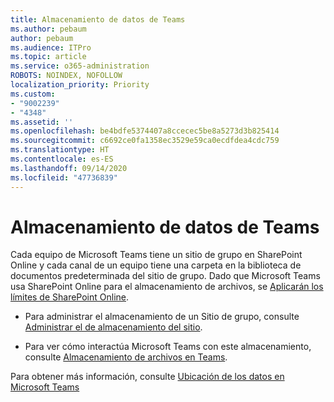 ```yaml
---
title: Almacenamiento de datos de Teams
ms.author: pebaum
author: pebaum
ms.audience: ITPro
ms.topic: article
ms.service: o365-administration
ROBOTS: NOINDEX, NOFOLLOW
localization_priority: Priority
ms.custom:
- "9002239"
- "4348"
ms.assetid: ''
ms.openlocfilehash: be4bdfe5374407a8ccecec5be8a5273d3b825414
ms.sourcegitcommit: c6692ce0fa1358ec3529e59ca0ecdfdea4cdc759
ms.translationtype: HT
ms.contentlocale: es-ES
ms.lasthandoff: 09/14/2020
ms.locfileid: "47736839"
---
```

# <a name="teams-data-storage"></a>Almacenamiento de datos de Teams

Cada equipo de Microsoft Teams tiene un sitio de grupo en SharePoint Online y cada canal de un equipo tiene una carpeta en la biblioteca de documentos predeterminada del sitio de grupo. Dado que Microsoft Teams usa SharePoint Online para el almacenamiento de archivos, se [Aplicarán los límites de SharePoint Online](https://docs.microsoft.com/microsoftteams/limits-specifications-teams#storage).

- Para administrar el almacenamiento de un Sitio de grupo, consulte [Administrar el de almacenamiento del sitio](https://docs.microsoft.com/sharepoint/manage-site-collection-storage-limits#manage-individual-site-storage-limits).

- Para ver cómo interactúa Microsoft Teams con este almacenamiento, consulte [Almacenamiento de archivos en Teams](https://support.office.com/article/file-storage-in-teams-df5cc0a5-d1bb-414c-8870-46c6eb76686a).

Para obtener más información, consulte [Ubicación de los datos en Microsoft Teams](https://docs.microsoft.com/microsoftteams/location-of-data-in-teams)
